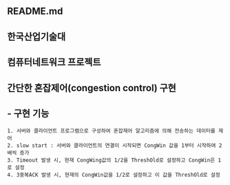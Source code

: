## README.md

## 한국산업기술대
## 컴퓨터네트워크 프로젝트
## 간단한 혼잡제어(congestion control) 구현

## - 구현 기능
	1. 서버와 클라이언트 프로그램으로 구성하여 혼잡제어 알고리즘에 의해 전송하는 데이터를 제어
	2. slow start : 서버와 클라이언트의 연결이 시작되면 CongWin 값을 1부터 시작하여 2배씩 증가
	3. Timeout 발생 시, 현재 CongWing값의 1/2을 ThreshOld로 설정하고 CongWin은 1로 설정
	4. 3중복ACK 발생 시, 현재의 CongWin값을 1/2로 설정하고 이 값을 ThreshOld로 설정

